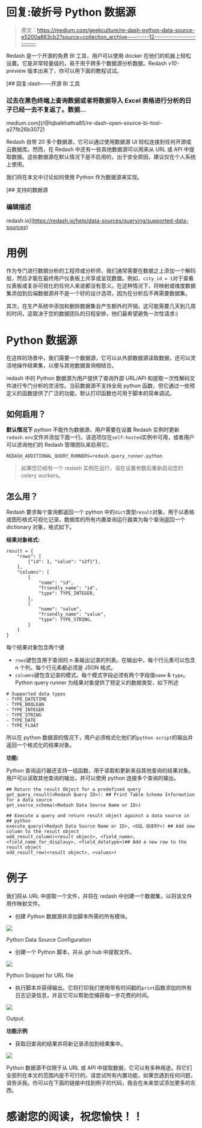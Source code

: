 # 回复:破折号 Python 数据源

> 原文：<https://medium.com/geekculture/re-dash-python-data-source-e5200a863cb2?source=collection_archive---------12----------------------->

Redash 是一个开源的免费 BI 工具，用户可以使用 docker 在他们的机器上轻松设置。它是非常轻量级的，易于用于跨多个数据源分析数据。Redash *v10-preview* 版本出来了，你可以用下面的教程试试。

[](/@Iqbalkhattra85/re-dash-open-source-bi-tool-a27fb26b3072) [## 回复:dash——开源 BI 工具

### 过去在黑色终端上查询数据或者将数据导入 Excel 表格进行分析的日子已经一去不复返了。数据…

medium.com](/@Iqbalkhattra85/re-dash-open-source-bi-tool-a27fb26b3072) 

Redash 自带 20 多个数据源，它可以通过使用数据源 UI 轻松连接到任何开源或云数据库。然而，在 Redash 中还有一些其他数据源可以用来从 URL 或 API 中提取数据。这些数据源在默认情况下是不启用的，出于安全原因，建议仅在个人系统上使用。

我们将在本文中讨论如何使用 Python 作为数据源来实现。

[](https://redash.io/help/data-sources/querying/supported-data-sources) [## 支持的数据源

### 编辑描述

redash.io](https://redash.io/help/data-sources/querying/supported-data-sources) 

# 用例

作为专门进行数据分析的工程师或分析师，我们通常需要在数据之上添加一个解码层，然后才能在最终用户仪表板上共享或呈现数据。例如，`city_id = 1`对于查看仪表板或复杂可视化的任何人来说都没有意义。在这种情况下，将映射或维度数据集添加到后端数据源并不是一个好的设计选项，因为在分析后不再需要数据集。

其次，在生产系统中添加和删除数据集会产生额外的开销，这可能需要几天到几周的时间，这取决于您的数据团队的日程安排，他们最希望避免一次性请求:)

# Python 数据源

在这样的场景中，我们需要一个数据源，它可以从外部数据源读取数据，还可以灵活地操作结果集，以便与其他数据查询相结合。

redash 中的 Python 数据源为用户提供了查询外部 URL/API 和提取一次性解码文件进行专门分析的灵活性。当前数据源不支持全局 python 函数，但它通过一些预定义的函数提供了广泛的功能，默认打印函数也可用于脚本的简单调试。

## **如何启用？**

**默认情况下** python 不能作为数据源，用户需要在设置 Redash 实例时更新`redash.env`文件并添加下面一行。该选项仅在`self-hosted`实例中可用，或者用户可以咨询他们的 Redash 管理团队来启用它。

```
REDASH_ADDITIONAL_QUERY_RUNNERS=redash.query_runner.python
```

> 如果您已经有一个 redash 实例在运行，请在设置参数后重新启动您的 celery workers。

## 怎么用？

Redash 要求每个查询都返回一个 python 中的`dict`类型`result`对象，用于以表格或图形格式可视化记录。数据库的所有内置查询运行器类为每个查询返回一个 dictionary 对象，格式如下。

**结果对象格式:**

```
result = {
    "rows": [
        {"id": 1, "value": "s2f1"},
    ],
    "columns": [
        {
            "name": "id",
            "friendly_name": "id",
            "type": TYPE_INTEGER,
        },
        {
            "name": "value",
            "friendly_name": "value",
            "type": TYPE_STRING,
        }
    ]
}
```

每个结果对象包含两个键

*   `rows`键包含用于查询的 n 条输出记录的列表。在输出中，每个行元素可以包含 n 个列。每个行元素都必须是 JSON 格式。
*   `columns`键包含记录的模式。每个模式字段必须有两个字段值`name` & `type`。Python query runner 为结果对象提供了预定义的数据类型，如下所述

```
# Supported data types
- TYPE_DATETIME                                   
- TYPE_BOOLEAN                                  
- TYPE_INTEGER                                   
- TYPE_STRING                                   
- TYPE_DATE                                   
- TYPE_FLOAT
```

所以在 python 数据源的情况下，用户必须格式化他们的`python script`的输出并返回一个格式化的结果对象。

**功能:**

Python 查询运行器还支持一组函数，用于读取和更新来自其他查询的结果对象。用户可以读取其他查询的输出，并可以使用 python 连接多个查询的输出。

```
## Return the result Object for a predefined query
get_query_result(<Redash Query ID>): ## Print Table Schema Information for a data source  
get_source_schema(<Redash Data Source Name or ID>)  

## Execute a query and return result object against a data source in ## python
execute_query(<Redash Data Source Name or ID>, <SQL QUERY>) ## Add new column to the result object
add_result_column(<result object>, <field_name>, <field_name_for_displauy>, <field_datatype>)## Add a new row to the result object
add_result_row(<result object>, <values>)
```

# 例子

我们将从 URL 中提取一个文件，并将在 redash 中创建一个数据集，以将该文件用作映射文件。

*   创建 Python 数据源并添加脚本所需的所有模块。

![](img/2d898ee8e2061b216a1c771167aed4ef.png)

Python Data Source Configuration

*   创建一个 Python 脚本，并从 git hub 中提取文件。

![](img/9af3222c289548883eddf8d4af1a5233.png)

Python Snippet for URL file

*   执行脚本并获得输出。它将打印我们使用带有时间戳的`print`函数添加的所有日志记录信息，并且它可以帮助您捕获每一步花费的时间。

![](img/0e7f2e24985e7e856b29f5aa92aaa3a2.png)

Output.

**功能示例**

*   获取旧查询的结果并将新记录添加到结果集中。

![](img/59ca24d0054dc80de2e0390cdb7b17df.png)

Python 数据源不仅限于从 URL 或 API 中提取数据，它可以有多种用途。将它们全部列在本文的范围内是不可行的。请尝试所有内置功能，如果您遇到任何问题，请告诉我。你可以在下面的链接中找到例子的代码，我会在未来尝试添加更多的东西。

# 感谢您的阅读，祝您愉快！！